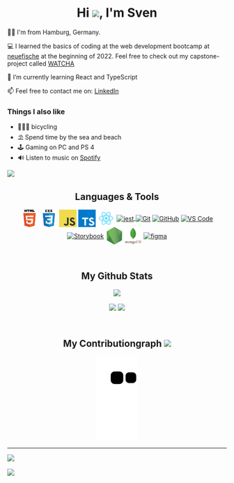 <h1 align="center"> Hi <img src="https://raw.githubusercontent.com/MartinHeinz/MartinHeinz/master/wave.gif" width="30">,  I'm Sven</h1>
<p>🧑‍💻 I'm from Hamburg, Germany.</p>
<p>💻 I learned the basics of coding at the web development bootcamp at <a href="https://www.neuefische.de/"> neuefische</a> at the beginning of 2022. Feel free to check out my capstone-project called <a href="https://github.com/Sven-Lyco/capstone-project">WATCHA</a></p>
<p>🌱 I’m currently learning React and TypeScript</p>
<p>📫 Feel free to contact me on: <a href="https://www.linkedin.com/in/sven-luechow/">LinkedIn</a></p>

<h3 align="left">Things I also like</h2>
<ul>
  <li>🚴🏼‍♂️ bicycling</li>
  <li>⛱ Spend time by the sea and beach</li>
  <li>🕹 Gaming on PC and PS 4</li>
  <li>🔊 Listen to music on <a href="https://open.spotify.com/user/31q5bs2ses7smz2ou5rppcc5okka?si=8f709c8396d1410d">Spotify</a></li>
</ul>

<p align="left">
  <img src="https://spotify-github-profile.vercel.app/api/view?uid=31q5bs2ses7smz2ou5rppcc5okka&cover_image=true&theme=novatorem&bar_color=53b14f&bar_color_cover=true">
</p>

<h2 align="center">Languages & Tools</h2>
<p align="center">
  <a href="https://developer.mozilla.org/en-US/docs/Glossary/HTML5"> <img alt="HTML5" src="https://raw.githubusercontent.com/github/explore/80688e429a7d4ef2fca1e82350fe8e3517d3494d/topics/html/html.png" align="center" width="40"></a>
  <a href="https://developer.mozilla.org/en-US/docs/Web/CSS"><img alt="CSS3" src="https://raw.githubusercontent.com/github/explore/80688e429a7d4ef2fca1e82350fe8e3517d3494d/topics/css/css.png" align="center" width="40"></a>
  <a href="https://developer.mozilla.org/de/docs/Web/JavaScript"><img alt="JavaScript" src="https://raw.githubusercontent.com/github/explore/80688e429a7d4ef2fca1e82350fe8e3517d3494d/topics/javascript/javascript.png" align="center" width="40"></a>
  <a href="https://www.typescriptlang.org/"><img alt="TypeScript" src="https://raw.githubusercontent.com/github/explore/80688e429a7d4ef2fca1e82350fe8e3517d3494d/topics/typescript/typescript.png" align="center" width="40"></a>
  <a href="https://reactjs.org/"><img alt="React" src="https://raw.githubusercontent.com/github/explore/80688e429a7d4ef2fca1e82350fe8e3517d3494d/topics/react/react.png" align="center" width="40"></a>
 <a href="https://jestjs.io"> <img alt="jest" src="https://www.vectorlogo.zone/logos/jestjsio/jestjsio-icon.svg" align="center" width="40"/> </a> 
  <a href="https://git-scm.com/"><img alt="Git" src="https://www.vectorlogo.zone/logos/git-scm/git-scm-icon.svg" align="center" width="40"></a>
  <a href="https://github.com"><img alt="GitHub" src="https://cdn.icon-icons.com/icons2/1826/PNG/512/4202098codedevelopergithublogo-115590_115711.png" align="center" width="40"></a>
  <a href="https://code.visualstudio.com/"><img alt="VS Code" src="https://github.com/Subhampreet/Subhampreet/blob/master/logos/vs.png?raw=true" align="center" width="40"></a>
  <a href="https://storybook.js.org/"><img alt="Storybook" src="https://pbs.twimg.com/profile_images/1100804485616566273/sOct-Txm_400x400.png" align="center" width="40"></a>
 <a href="https://nodejs.org/en/about/"><img alt="Nodejs" src="https://raw.githubusercontent.com/github/explore/80688e429a7d4ef2fca1e82350fe8e3517d3494d/topics/nodejs/nodejs.png" align="center" width="40"></a>
 <a href="https://www.mongodb.com/"><img alt="MongoSB" src="https://raw.githubusercontent.com/devicons/devicon/master/icons/mongodb/mongodb-original-wordmark.svg" align="center" width="40"></a>
 <a href="https://www.figma.com/"> <img alt="figma" src="https://www.vectorlogo.zone/logos/figma/figma-icon.svg" align="center" width="40"/> </a>
</p>

<br/>
<h2 align="center">My Github Stats</h2>
<p align = "center">
 <img  src="https://github-readme-streak-stats.herokuapp.com/?user=Sven-Lyco&theme=github-dark&date_format=M%20j%5B%2C%20Y%5D&border=4A8DDA" />
</p>
<p align = "center">
  <img src = "https://github-readme-stats.vercel.app/api?username=Sven-Lyco&show_icons=true&theme=github_dark&hide_border=true">
  <img src = "https://github-readme-stats.vercel.app/api/top-langs/?username=Sven-Lyco&layout=compact&theme=github_dark&hide_border=true">
</p>
<br/>
<h2 align="center">
  My Contributiongraph <img src="https://media.giphy.com/media/xUA7aZeLE2e0P7Znz2/giphy.gif" width="40">
</h2>
<p align="center">
  <img src="https://github.com/Sven-lyco/Sven-lyco/blob/create-snake/github-contribution-grid-snake.svg" alt="snake"></center>
</p>

<hr>

![](https://profile-counter.glitch.me/Sven-Lyco/count.svg)

![](https://hit.yhype.me/github/profile?user_id=98020906)

<!--
<a href="http://expressjs.com/en/starter/installing.html"><img alt="ExpressJS" src="https://raw.githubusercontent.com/github/explore/80688e429a7d4ef2fca1e82350fe8e3517d3494d/topics/express/express.png" align="center" width="40"></a>
-->
